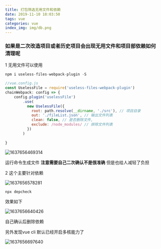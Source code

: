 ```yaml
---
title: 打包筛选无用文件和依赖
date: 2019-11-10 18:03:50
tags: vue  
categories: vue
index_img: img/db.png
---
```


### **如果是二次改造项目或者历史项目会出现无用文件和项目部依赖如何清理呢**

1 无用文件可以使用

```js
npm i useless-files-webpack-plugin -S
```

```js
//vue.config.js
const UselessFile = require('useless-files-webpack-plugin')
chainWebpack: config => {
    config.plugin('uselessFile')
        .use(
          new UselessFile({
            root: path.resolve(__dirname, './src'), // 项目目录
            out: './fileList.json', // 输出文件列表
            clean: false, // 是否删除文件,
            exclude: /node_modules/ // 排除文件列表
          })
        )
 
}
```

![1637656469314](1637656469314.png)

运行命令生成文件   **注意需要自己二次确认不是很准确** 但是也给人减轻了负担



2 这个主要针对依赖

![1637656578281](1637656578281.png)

```
npx depcheck
```

效果如下

![1637656640426](1637656640426.png)

自己确认后删除依赖

另外发现vue cli 默认已经开启多核能力了

![1637656697640](1637656697640.png)